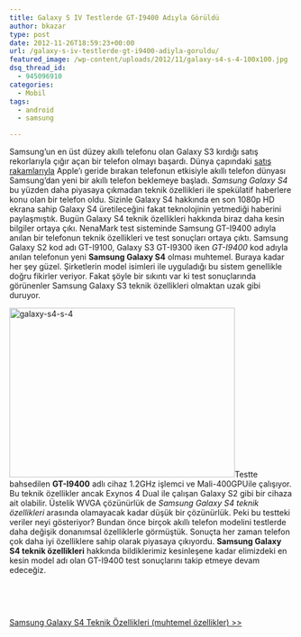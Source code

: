 ```yaml
---
title: Galaxy S IV Testlerde GT-I9400 Adıyla Görüldü
author: bkazar
type: post
date: 2012-11-26T18:59:23+00:00
url: /galaxy-s-iv-testlerde-gt-i9400-adiyla-goruldu/
featured_image: /wp-content/uploads/2012/11/galaxy-s4-s-4-100x100.jpg
dsq_thread_id:
  - 945096910
categories:
  - Mobil
tags:
  - android
  - samsung

---
```

Samsung’un en üst düzey akıllı telefonu olan Galaxy S3 kırdığı satış rekorlarıyla çığır açan bir telefon olmayı başardı. Dünya çapındaki [satış rakamlarıyla][1] Apple’ı geride bırakan telefonun etkisiyle akıllı telefon dünyası Samsung’dan yeni bir akıllı telefon beklemeye başladı. _Samsung Galaxy S4_ bu yüzden daha piyasaya çıkmadan teknik özellikleri ile spekülatif haberlere konu olan bir telefon oldu. Sizinle Galaxy S4 hakkında en son 1080p HD ekrana sahip Galaxy S4 üretileceğini fakat teknolojinin yetmediği haberini paylaşmıştık. Bugün Galaxy S4 teknik özellikleri hakkında biraz daha kesin bilgiler ortaya çıkı. NenaMark test sisteminde Samsung GT-I9400 adıyla anılan bir telefonun teknik özellikleri ve test sonuçları ortaya çıktı. Samsung Galaxy S2 kod adı GT-I9100, Galaxy S3 GT-I9300 iken _GT-I9400_ kod adıyla anılan telefonun yeni **Samsung Galaxy S4** olması muhtemel. Buraya kadar her şey güzel. Şirketlerin model isimleri ile uyguladığı bu sistem genellikle doğru fikirler veriyor. Fakat şöyle bir sıkıntı var ki test sonuçlarında görünenler Samsung Galaxy S3 teknik özellikleri olmaktan uzak gibi duruyor.

<a href="https://www.murekkep.org/galaxy-s-iv-testlerde-gt-i9400-adiyla-goruldu-9294/galaxy-s4-s-4" rel="attachment wp-att-9295"><img class="alignright size-large wp-image-9295" title="galaxy-s4-s-4" src="https://www.murekkep.org/wp-content/uploads/2012/11/galaxy-s4-s-4-400x301.jpg" alt="galaxy-s4-s-4" width="400" height="301" srcset="https://www.murekkep.org/wp-content/uploads/2012/11/galaxy-s4-s-4-400x301.jpg 400w, https://www.murekkep.org/wp-content/uploads/2012/11/galaxy-s4-s-4-50x37.jpg 50w, https://www.murekkep.org/wp-content/uploads/2012/11/galaxy-s4-s-4-166x125.jpg 166w, https://www.murekkep.org/wp-content/uploads/2012/11/galaxy-s4-s-4.jpg 465w" sizes="(max-width: 400px) 100vw, 400px" /></a>Testte bahsedilen **GT-I9400** adlı cihaz 1.2GHz işlemci ve Mali-400GPUile çalışıyor. Bu teknik özellikler ancak Exynos 4 Dual ile çalışan Galaxy S2 gibi bir cihaza ait olabilir. Üstelik WVGA çözünürlük de _Samsung Galaxy S4 teknik özellikleri_ arasında olamayacak kadar düşük bir çözünürlük. Peki bu testteki veriler neyi gösteriyor? Bundan önce birçok akıllı telefon modelini testlerde daha değişik donanımsal özelliklerle görmüştük. Sonuçta her zaman telefon çok daha iyi özelliklere sahip olarak piyasaya çıkıyordu. **Samsung Galaxy S4 teknik özellikleri** hakkında bildiklerimiz kesinleşene kadar elimizdeki en kesin model adı olan GT-I9400 test sonuçlarını takip etmeye devam edeceğiz.

&nbsp;

&nbsp;

[Samsung Galaxy S4 Teknik Özellikleri (muhtemel özellikler) >>][2]

&nbsp;

 [1]: http://wp.me/p1eJph-2lK
 [2]: https://www.murekkep.org/samsung-galaxy-s-4-quad-core-islemciyle-gelecek-8851 "Samsung Galaxy S4 Teknik Özellikleri (muhtemel özellikler)"
